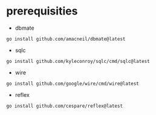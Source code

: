 
# prerequisities

- dbmate
```
go install github.com/amacneil/dbmate@latest
```
- sqlc
```
go install github.com/kyleconroy/sqlc/cmd/sqlc@latest
```
- wire

```
go install github.com/google/wire/cmd/wire@latest
```

- reflex
```
go install github.com/cespare/reflex@latest
```

